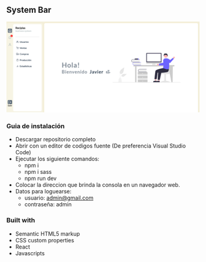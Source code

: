 ## System Bar
![Design preview ](./src/img/reciplas.png)

### Guia de instalación

- Descargar repositorio completo
- Abrir con un editor de codigos fuente (De preferencia Visual Studio Code)
- Ejecutar los siguiente comandos:
    - npm i
    - npm i sass
    - npm run dev
- Colocar la direccion que brinda la consola en un navegador web.
- Datos para loguearse:
    - usuario: admin@gmail.com
    - contraseña: admin


### Built with

- Semantic HTML5 markup
- CSS custom properties
- React
- Javascripts
